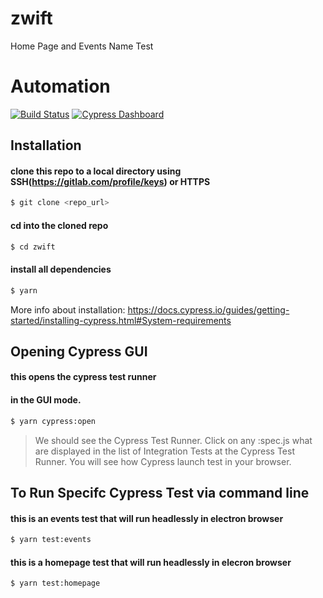 # zwift
Home Page and Events Name Test
# Automation
[![Build Status](https://travis-ci.com/digital-motors/automation.svg?token=kYHHaCPFAgthTpsxKucd&branch=master)](https://travis-ci.com/digital-motors/automation) [![Cypress Dashboard](https://img.shields.io/badge/cypress-dashboard-brightgreen.svg)](https://dashboard.cypress.io/#/projects/8kh5dt/runs)

## Installation

#### clone this repo to a local directory using SSH(https://gitlab.com/profile/keys) or HTTPS
```bash
$ git clone <repo_url>
```
#### cd into the cloned repo
```bash
$ cd zwift
```
#### install all dependencies
```bash  
$ yarn
```
More info about installation: https://docs.cypress.io/guides/getting-started/installing-cypress.html#System-requirements 

## Opening Cypress GUI

#### this opens the cypress test runner
#### in the GUI mode.
```bash
$ yarn cypress:open
```

> We should see the Cypress Test Runner.
> Click on any <name>:spec.js what are displayed in the list of Integration Tests at the Cypress Test Runner.
> You will see how Cypress launch test in your browser.

## To Run Specifc Cypress Test via command line


#### this is an events test that will run headlessly in electron browser
```bash
$ yarn test:events
```
#### this is a homepage test that will run headlessly in elecron browser
```bash
$ yarn test:homepage
```
